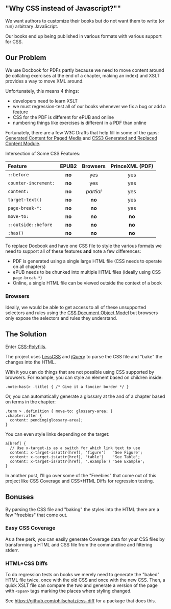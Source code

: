 


## "Why CSS instead of Javascript?""

We want authors to customize their books but do not want them to write (or run) arbitrary JavaScript.

Our books end up being published in various formats with various support for CSS.

## Our Problem

We use Docbook for PDFs partly because we need to move content around (ie collating exercises at the end of a chapter, making an index) and XSLT provides a way to move XML around.

Unfortunately, this means 4 things:

- developers need to learn XSLT
- we must regression-test all of our books whenever we fix a bug or add a feature
- CSS for the PDF is different for ePUB and online
- numbering things like exercises is different in a PDF than online

Fortunately, there are a few W3C Drafts that help fill in some of the gaps: [Generated Content for Paged Media](http://www.w3.org/TR/css3-gcpm/) and [CSS3 Generated and Replaced Content Module](http://www.w3.org/TR/css3-content/).


Intersection of Some CSS Features:

| Feature              | EPUB2   | Browsers  | PrinceXML (PDF) |
| :------------------- | :-----: | :-------: | :-------------: |
| `::before`           | **no**  | yes       | yes             |
| `counter-increment:` | **no**  | yes       | yes             |
| `content:`           | **no**  | _partial_ | yes             |
| `target-text()`      | **no**  | **no**    | yes             |
| `page-break-*:`      | **no**  | **no**    | yes             |
| `move-to:`           | **no**  | **no**    | **no**          |
| `::outside::before`  | **no**  | **no**    | **no**          |
| `:has()`             | **no**  | **no**    | **no**          |

To replace Docbook and have one CSS file to style the various formats we need to support all of these features **and** note a few differences:

- PDF is generated using a single large HTML file (CSS needs to operate on all chapters)
- ePUB needs to be chunked into multiple HTML files (ideally using CSS `page-break-*`)
- Online, a single HTML file can be viewed outside the context of a book


### Browsers

Ideally, we would be able to get access to all of these unsupported selectors and rules using the [CSS Document Object Model](http://www.w3.org/TR/DOM-Level-2-Style/css.html) but browsers only expose the selectors and rules they understand.

## The Solution

Enter [CSS-Polyfills](/css-polyfills.js).

The project uses [LessCSS](http://lesscss.org) and [jQuery](http://jquery.org) to parse the CSS file and "bake" the changes into the HTML.

With it you can do things that are not possible using CSS supported by browsers. For example, you can style an element based on children inside:

    .note:has(> .title) { /* Give it a fancier border */ }

Or, you can automatically generate a glossary at the and of a chapter based on terms in the chapter:

    .term > .definition { move-to: glossary-area; }
    .chapter:after {
      content: pending(glossary-area);
    }

You can even style links depending on the target:

    a[href] {
      // Use x-target-is as a switch for which link text to use
      content: x-target-is(attr(href), 'figure')   'See Figure';
      content: x-target-is(attr(href), 'table')    'See Table';
      content: x-target-is(attr(href), '.example') 'See Example';
    }

In another post, I'll go over some of the "Freebies" that come out of this project like CSS Coverage and CSS+HTML Diffs for regression testing.


## Bonuses

By parsing the CSS file and "baking" the styles into the HTML there are a few "freebies" that come out.

### Easy CSS Coverage

As a free perk, you can easily generate Coverage data for your CSS files by transforming a HTML and CSS file from the commandline and filtering stderr.

### HTML+CSS Diffs

To do regression tests on books we merely need to generate the "baked" HTML file twice, once with the old CSS and once with the new CSS.
Then, a quick XSLT file can compare the two and generate a version of the page with `<span>` tags marking the places where styling changed.

See <https://github.com/philschatz/css-diff> for a package that does this.
